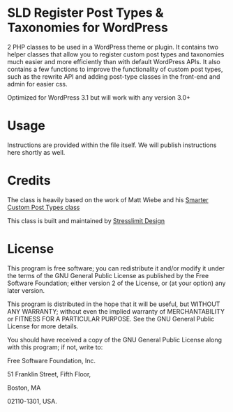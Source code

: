 # SLD Register Post Types & Taxonomies for WordPress

2 PHP classes to be used in a WordPress theme or plugin. It contains two helper classes that allow you to register custom post types and taxonomies much easier and more efficiently than with default WordPress APIs. It also contains a few functions to improve the functionality of custom post types, such as the rewrite API and adding post-type classes in the front-end and admin for easier css.

Optimized for WordPress 3.1 but will work with any version 3.0+

# Usage

Instructions are provided within the file itself. We will publish instructions here shortly as well.

# Credits

The class is heavily based on the work of Matt Wiebe and his [Smarter Custom Post Types class](http://somadesign.ca/projects/smarter-custom-post-types/ "Smarter Custom Post Types class")

This class is built and maintained by [Stresslimit Design](http://stresslimitdesign.com/about-our-wordpress-expertise "Stresslimit Design")

# License

This program is free software; you can redistribute it and/or modify it under the terms of the GNU General Public License as published by the Free Software Foundation; either version 2 of the License, or (at your option) any later version.

This program is distributed in the hope that it will be useful, but WITHOUT ANY WARRANTY; without even the implied warranty of MERCHANTABILITY or FITNESS FOR A PARTICULAR PURPOSE.  See the GNU General Public License for more details.

You should have received a copy of the GNU General Public License along with this program; if not, write to:

Free Software Foundation, Inc.

51 Franklin Street, Fifth Floor, 

Boston, MA  

02110-1301, USA.
